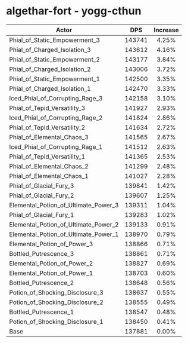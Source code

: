 # algethar-fort - yogg-cthun
| Actor | DPS | Increase |
|---|:---:|:---:|
|Phial_of_Static_Empowerment_3|143741|4.25%|
|Phial_of_Charged_Isolation_3|143612|4.16%|
|Phial_of_Static_Empowerment_2|143177|3.84%|
|Phial_of_Charged_Isolation_2|143006|3.72%|
|Phial_of_Static_Empowerment_1|142500|3.35%|
|Phial_of_Charged_Isolation_1|142470|3.33%|
|Iced_Phial_of_Corrupting_Rage_3|142158|3.10%|
|Phial_of_Tepid_Versatility_3|141927|2.93%|
|Iced_Phial_of_Corrupting_Rage_2|141824|2.86%|
|Phial_of_Tepid_Versatility_2|141634|2.72%|
|Phial_of_Elemental_Chaos_3|141565|2.67%|
|Iced_Phial_of_Corrupting_Rage_1|141512|2.63%|
|Phial_of_Tepid_Versatility_1|141365|2.53%|
|Phial_of_Elemental_Chaos_2|141299|2.48%|
|Phial_of_Elemental_Chaos_1|141027|2.28%|
|Phial_of_Glacial_Fury_3|139841|1.42%|
|Phial_of_Glacial_Fury_2|139607|1.25%|
|Elemental_Potion_of_Ultimate_Power_3|139311|1.04%|
|Phial_of_Glacial_Fury_1|139283|1.02%|
|Elemental_Potion_of_Ultimate_Power_2|139133|0.91%|
|Elemental_Potion_of_Ultimate_Power_1|138970|0.79%|
|Elemental_Potion_of_Power_3|138866|0.71%|
|Bottled_Putrescence_3|138861|0.71%|
|Elemental_Potion_of_Power_2|138827|0.69%|
|Elemental_Potion_of_Power_1|138703|0.60%|
|Bottled_Putrescence_2|138648|0.56%|
|Potion_of_Shocking_Disclosure_3|138637|0.55%|
|Potion_of_Shocking_Disclosure_2|138555|0.49%|
|Bottled_Putrescence_1|138547|0.48%|
|Potion_of_Shocking_Disclosure_1|138450|0.41%|
|Base|137881|0.00%|

